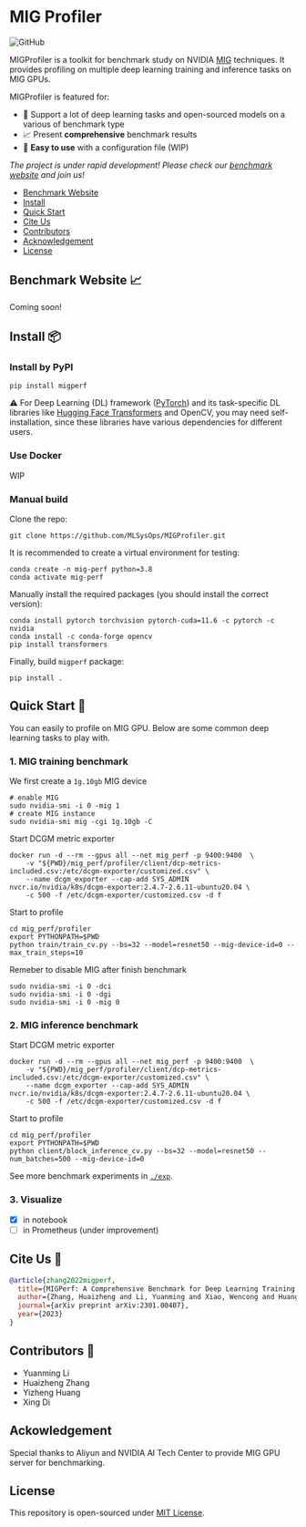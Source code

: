 # MIG Profiler

![GitHub](https://img.shields.io/github/license/MLSysOps/MIGProfiler)

MIGProfiler is a toolkit for benchmark study on NVIDIA [MIG](https://www.nvidia.com/en-sg/technologies/multi-instance-gpu/) techniques. It provides profiling on multiple deep learning training and inference tasks on MIG GPUs. 

MIGProfiler is featured for:
- 🎨 Support a lot of deep learning tasks and open-sourced models on a various of benchmark type
- 📈 Present **comprehensive** benchmark results
- 🐣 **Easy to use** with a configuration file (WIP)

*The project is under rapid development! Please check our [benchmark website](#benchmark-website-) and join us!*

- [Benchmark Website](#benchmark-website-)
- [Install](##install-)
- [Quick Start](#quick-start-)
- [Cite Us](#cite-us-)
- [Contributors](#contributors-)
- [Acknowledgement](#ackowledgement)
- [License](#license)

## Benchmark Website 📈
 Coming soon!

## Install 📦️

### Install by PyPI
```
pip install migperf
```
⚠️ For Deep Learning (DL) framework ([PyTorch](https://pytorch.org/)) and its task-specific DL libraries like [Hugging Face Transformers](https://pypi.org/project/transformers/) and OpenCV, you may need self-installation, since these libraries have various dependencies for different users.

### Use Docker
WIP

### Manual build

Clone the repo:
```
git clone https://github.com/MLSysOps/MIGProfiler.git
```

It is recommended to create a virtual environment for testing:
```shell
conda create -n mig-perf python=3.8
conda activate mig-perf
```
Manually install the required packages (you should install the correct version):
```shell
conda install pytorch torchvision pytorch-cuda=11.6 -c pytorch -c nvidia
conda install -c conda-forge opencv
pip install transformers
```

Finally, build `migperf` package:
```shell
pip install .
```

## Quick Start 🚚
You can easily to profile on MIG GPU. Below are some common deep learning tasks to play with.
### 1. MIG training benchmark

We first create a `1g.10gb` MIG device
```shell
# enable MIG
sudo nvidia-smi -i 0 -mig 1
# create MIG instance
sudo nvidia-smi mig -cgi 1g.10gb -C
```

Start DCGM metric exporter
```shell
docker run -d --rm --gpus all --net mig_perf -p 9400:9400  \
    -v "${PWD}/mig_perf/profiler/client/dcp-metrics-included.csv:/etc/dcgm-exporter/customized.csv" \
    --name dcgm_exporter --cap-add SYS_ADMIN   nvcr.io/nvidia/k8s/dcgm-exporter:2.4.7-2.6.11-ubuntu20.04 \
    -c 500 -f /etc/dcgm-exporter/customized.csv -d f
```

Start to profile
```shell
cd mig_perf/profiler
export PYTHONPATH=$PWD
python train/train_cv.py --bs=32 --model=resnet50 --mig-device-id=0 --max_train_steps=10 
```

Remeber to disable MIG after finish benchmark
```shell
sudo nvidia-smi -i 0 -dci
sudo nvidia-smi -i 0 -dgi
sudo nvidia-smi -i 0 -mig 0
```

### 2. MIG inference benchmark

Start DCGM metric exporter
```shell
docker run -d --rm --gpus all --net mig_perf -p 9400:9400  \
    -v "${PWD}/mig_perf/profiler/client/dcp-metrics-included.csv:/etc/dcgm-exporter/customized.csv" \
    --name dcgm_exporter --cap-add SYS_ADMIN   nvcr.io/nvidia/k8s/dcgm-exporter:2.4.7-2.6.11-ubuntu20.04 \
    -c 500 -f /etc/dcgm-exporter/customized.csv -d f
```

Start to profile
```shell
cd mig_perf/profiler
export PYTHONPATH=$PWD
python client/block_inference_cv.py --bs=32 --model=resnet50 --num_batches=500 --mig-device-id=0
```

See more benchmark experiments in [`./exp`](./exp).

### 3. Visualize

- [x] in notebook
- [ ] in Prometheus (under improvement)

## Cite Us 🌱

```bibtex
@article{zhang2022migperf,
  title={MIGPerf: A Comprehensive Benchmark for Deep Learning Training and Inference Workloads on Multi-Instance GPUs},
  author={Zhang, Huaizheng and Li, Yuanming and Xiao, Wencong and Huang, Yizheng and Di, Xing and Yin, Jianxiong and See, Simon and Luo, Yong and Lau, Chiew Tong and You, Yang},
  journal={arXiv preprint arXiv:2301.00407},
  year={2023}
}
```

## Contributors 👥

- Yuanming Li
- Huaizheng Zhang
- Yizheng Huang
- Xing Di

## Ackowledgement
Special thanks to Aliyun and NVIDIA AI Tech Center to provide MIG GPU server for benchmarking.

## License
This repository is open-sourced under [MIT License](./LICENSE).

